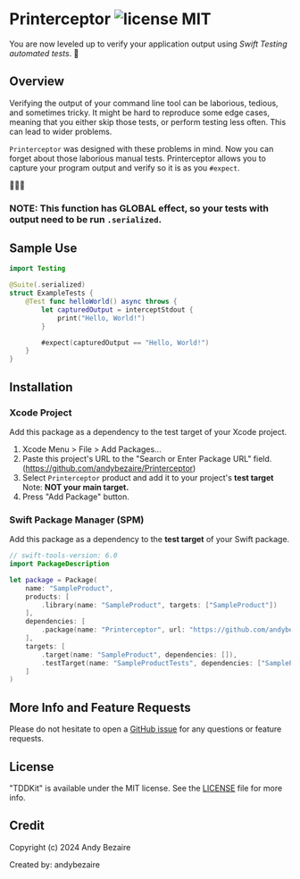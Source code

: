 # Printerceptor ![license MIT](https://img.shields.io/github/license/andybezaire/Printerceptor)

You are now leveled up to verify your application output using *Swift Testing automated tests*. 🚀


## Overview

Verifying the output of your command line tool can be laborious, tedious, and sometimes tricky.  It might be hard to reproduce some edge cases, meaning that you either skip those tests, or perform testing less often. This can lead to wider problems.

`Printerceptor` was designed with these problems in mind.
Now you can forget about those laborious manual tests. Printerceptor allows you to capture your program output and verify so it is as you `#expect`.

🫵😎🎉

### NOTE: This function has GLOBAL effect, so your tests with output need to be run `.serialized`.

## Sample Use

```swift
import Testing

@Suite(.serialized)
struct ExampleTests {
    @Test func helloWorld() async throws {
        let capturedOutput = interceptStdout {
            print("Hello, World!")
        }

        #expect(capturedOutput == "Hello, World!")
    }
}
```


## Installation

### Xcode Project
 
Add this package as a dependency to the test target of your Xcode project.

1. Xcode Menu > File > Add Packages...
1. Paste this project's URL to the "Search or Enter Package URL" field. (https://github.com/andybezaire/Printerceptor)
1. Select `Printerceptor` product and add it to your project's **test target** Note: **NOT your main target.**
1. Press "Add Package" button.

### Swift Package Manager (SPM)

Add this package as a dependency to the **test target** of your Swift package. 

```swift
// swift-tools-version: 6.0
import PackageDescription

let package = Package(
    name: "SampleProduct",
    products: [
        .library(name: "SampleProduct", targets: ["SampleProduct"])
    ],
    dependencies: [
        .package(name: "Printerceptor", url: "https://github.com/andybezaire/Printerceptor.git", from: "1.0.0")
    ],
    targets: [
        .target(name: "SampleProduct", dependencies: []),
        .testTarget(name: "SampleProductTests", dependencies: ["SampleProduct", "Printerceptor"])
    ]
)
```


## More Info and Feature Requests

Please do not hesitate to open a [GitHub issue](https://github.com/andybezaire/Printerceptor/issues) 
for any questions or feature requests.  


## License

"TDDKit" is available under the MIT license. 
See the [LICENSE](https://github.com/andybezaire/Printerceptor/blob/main/LICENSE) file for more info.


## Credit

Copyright (c) 2024 Andy Bezaire

Created by: andybezaire
